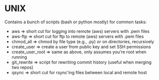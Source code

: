 UNIX
====

Contains a bunch of scripts (bash or python mostly) for common tasks:

* aws => short cut for logging into remote (aws) servers with .pem files
* aws-ftp => short cut for ftp to remote (aws) servers with .pem files
* chmod_all => chmod by file type (e.g., .py) or on directories, recursively
* create_user => create a user from public key and set SSH permissions
* create_user_root => same as above, only assumes you're root when running
* git_rewrite => script for rewriting commit history (useful when merging two repos)
* qsync => short cut for rsync'ing files between local and remote host
